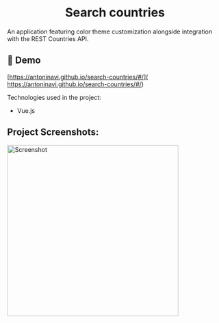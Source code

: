 <h1 align="center" id="title">Search countries</h1>

<p id="description">An application featuring color theme customization alongside integration with the REST Countries API.</p>

<h2>🚀 Demo</h2>

[https://antoninavi.github.io/search-countries/#/]( https://antoninavi.github.io/search-countries/#/)

Technologies used in the project:

*   Vue.js

<h2>Project Screenshots:</h2>

<img width="400" alt="Screenshot" src="https://github.com/AntoninaVi/search-countries/assets/68278960/74207bff-2d85-4bda-84dc-1269e89ba383">

